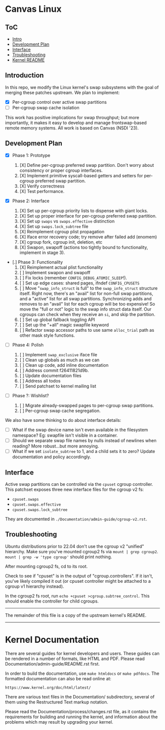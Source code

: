 # Canvas Linux

## ToC

- [Intro](#introduction)
- [Development Plan](#development-plan)
- [Interface](#swap-partition-control-interface)
- [Troubleshooting](#troubleshooting)
- [Kernel README](#kernel-readme)

## Introduction

In this repo, we modify the Linux kernel's swap subsystems with the goal of
merging these patches upstream. We plan to implement:

- [X] Per-cgroup control over active swap partitions
- [ ] Per-cgroup swap cache isolation

This work has positive implications for swap throughput; but more importantly,
it makes it easy to develop and manage frontswap-based remote memory systems.
All work is based on Canvas (NSDI '23).


## Development Plan

- [X] Phase 1: Prototype
  1. [X] Define per-cgroup preferred swap partition. Don't worry about
         consistency or proper cgroup interfaces.
  2. [X] Implement primitive syscall-based getters and setters for per-cgroup
         preferred swap partition.
  3. [X] Verify correctness
  4. [X] Test performance.

- [X] Phase 2: Interface
  1. [X] Set up per-cgroup priority lists to dispense with giant locks.
  2. [X] Set up proper interface for per-cgroup preferred swap partition.
  3. [X] Set up `swaps` vs `swaps.effective` distinction
  4. [X] Set up `swaps.lock_subtree` file
  5. [X] Reimplement cgroup plist propagation
  6. [X] Iface error recovery code; try remove after failed add (enomem)
  7. [X] cgroup fork, cgroup init, deletion, etc
  8. [X] Swapon, swapoff (actions too tightly bound to functionality, implement
         in stage 3).

- [.] Phase 3: Functionality
  1. [X] Reimplement actual plist functionality
  2. [ ] Implement swapon and swapoff
  3. [ ] Fix locks (remember `CONFIG_DEBUG_ATOMIC_SLEEP`!).
  4. [ ] Set up edge cases: shared pages, ifndef `CONFIG_CPUSETS`
  5. [ ] Move "`swap_info_struct` is full" to the `swap_info_struct` structure
	 itself. Right now, there's an "avail" list for non-full swap
	 partitions, and a "active" list for all swap partitions. Synchronizing
	 adds and removes to an "avail" list for each cgroup will be too
	 expensive! So move the "full or not" logic to the swap info struct
	 data itself. Our cgroups can check when they receive an `si`, and skip
	 the partition.
  6. [ ] Set up global fallback toggling API
  7. [ ] Set up the "+all" magic swapfile keyword
  8. [ ] Refactor swap accessor paths to use same `alloc_trial` path as other
         mask style functions.

- [ ] Phase 4: Polish
  1. [ ] Implement `swap_exclusive` iface file
  2. [ ] Clean up globals as much as we can
  3. [ ] Clean up code, add inline documentation
  4. [ ] Address commit f26411821d9b.
  5. [ ] Update documentation files
  6. [ ] Address all todos
  7. [ ] Send patchset to kernel mailing list

- [ ] Phase ?: Wishlist?
  1. [ ] Migrate already-swapped pages to per-cgroup swap partitions.
  2. [ ] Per-cgroup swap cache segregation.

We also have some thinking to do about interface details:

- [ ] What if the swap device name isn't even available in the filesystem
      namespace? Eg: swapfile isn't visible in a container.
- [ ] Should we separate swap file names by nulls instead of newlines when
      reading? More robust...but more annoying.
- [ ] What if we set `isolate_subtree` to 1, and a child sets it to zero?
      Update documentation and policy accordingly.

## Interface

Active swap partitions can be controlled via the `cpuset` cgroup controller.
This patchset exposes three new interface files for the cgroup v2 fs:

- `cpuset.swaps`
- `cpuset.swaps.effective`
- `cpuset.swaps.lock_subtree`

They are documented in `./Documentation/admin-guide/cgroup-v2.rst`.

## Troubleshooting

Ubuntu distributions prior to 22.04 don't use the cgroup v2 "unified"
hierarchy. Make sure you've mounted cgroup2 fs via `mount | grep cgroup2`.
`mount | grep -w 'type cgroup'` should print nothing.

After mounting cgroup2 fs, cd to its root.

Check to see if "cpuset" is in the output of "cgroup.controllers". If it isn't,
you've likely compiled it out (or cpuset controller might be attached to
a cgroup v1 hierarchy instead).

In the cgroup2 fs root, run `echo +cpuset >cgroup.subtree_control`.
This should enable the controller for child cgroups.

---

The remainder of this file is a copy of the upstream kernel's README.

---


Kernel Documentation
====================

There are several guides for kernel developers and users. These guides can
be rendered in a number of formats, like HTML and PDF. Please read
Documentation/admin-guide/README.rst first.

In order to build the documentation, use ``make htmldocs`` or
``make pdfdocs``.  The formatted documentation can also be read online at:

    https://www.kernel.org/doc/html/latest/

There are various text files in the Documentation/ subdirectory,
several of them using the Restructured Text markup notation.

Please read the Documentation/process/changes.rst file, as it contains the
requirements for building and running the kernel, and information about
the problems which may result by upgrading your kernel.
